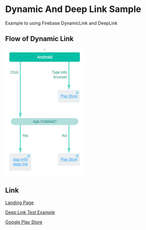 # Dynamic And Deep Link Sample
Example to using Firebase DynamicLink and DeepLink

## Flow of Dynamic Link 

![DynamicLink](./image/dynamic%20link.PNG)

## Link
[Landing Page](https://nethrureferrer-4b919.firebaseapp.com)

[Deep Link Test Example](https://firebase.google.com/docs/app-indexing/android/test?hl=ko)

[Google Play Store](https://play.google.com/store/apps/details?id=io.datalive.deeplink)
